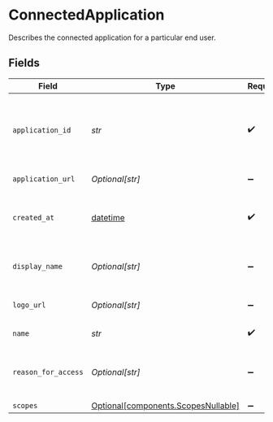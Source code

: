 # ConnectedApplication

Describes the connected application for a particular end user.


## Fields

| Field                                                                                                                                         | Type                                                                                                                                          | Required                                                                                                                                      | Description                                                                                                                                   | Example                                                                                                                                       |
| --------------------------------------------------------------------------------------------------------------------------------------------- | --------------------------------------------------------------------------------------------------------------------------------------------- | --------------------------------------------------------------------------------------------------------------------------------------------- | --------------------------------------------------------------------------------------------------------------------------------------------- | --------------------------------------------------------------------------------------------------------------------------------------------- |
| `application_id`                                                                                                                              | *str*                                                                                                                                         | :heavy_check_mark:                                                                                                                            | This field will map to the application ID that is returned from /item/applications/list, or provided to the institution in an oauth redirect. |                                                                                                                                               |
| `application_url`                                                                                                                             | *Optional[str]*                                                                                                                               | :heavy_minus_sign:                                                                                                                            | The URL for the application's website                                                                                                         |                                                                                                                                               |
| `created_at`                                                                                                                                  | [datetime](https://docs.python.org/3/library/datetime.html#datetime-objects)                                                                  | :heavy_check_mark:                                                                                                                            | The date this application was linked in [ISO 8601](https://wikipedia.org/wiki/ISO_8601) (YYYY-MM-DD) format in UTC.                           | 2020-01-01                                                                                                                                    |
| `display_name`                                                                                                                                | *Optional[str]*                                                                                                                               | :heavy_minus_sign:                                                                                                                            | A human-readable name of the application for display purposes                                                                                 |                                                                                                                                               |
| `logo_url`                                                                                                                                    | *Optional[str]*                                                                                                                               | :heavy_minus_sign:                                                                                                                            | A URL that links to the application logo image.                                                                                               |                                                                                                                                               |
| `name`                                                                                                                                        | *str*                                                                                                                                         | :heavy_check_mark:                                                                                                                            | The name of the application                                                                                                                   |                                                                                                                                               |
| `reason_for_access`                                                                                                                           | *Optional[str]*                                                                                                                               | :heavy_minus_sign:                                                                                                                            | A string provided by the connected app stating why they use their respective enabled products.                                                |                                                                                                                                               |
| `scopes`                                                                                                                                      | [Optional[components.ScopesNullable]](../../models/shared/scopesnullable.md)                                                                  | :heavy_minus_sign:                                                                                                                            | The scopes object                                                                                                                             |                                                                                                                                               |